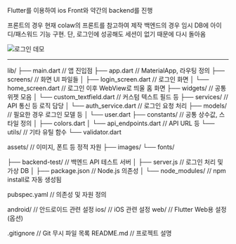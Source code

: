 Flutter를 이용하여 ios Front와 약간의 backend를 진행

프론트의 경우 현재 colaw의 프론트를 참고하여 제작
백엔드의 경우 임시 DB에 아이디/패스워드 기능 구현.
단, 로그인에 성공해도 세션이 없기 때문에 다시 돌아옴

![로그인 데모](assets/ios_colaw.gif)

---
lib/
├── main.dart                    // 앱 진입점
├── app.dart                     // MaterialApp, 라우팅 정의
├── screens/                     // 화면 UI 파일들
│   ├── login_screen.dart       // 로그인 화면
│   └── home_screen.dart        // 로그인 이후 WebView로 띄울 홈 화면
├── widgets/                     // 공통 위젯 모음
│   └── custom_textfield.dart   // 커스텀 텍스트 필드 등
├── services/                    // API 통신 등 로직 담당
│   └── auth_service.dart       // 로그인 요청 처리
├── models/                      // 필요한 경우 로그인 모델 등
│   └── user.dart
├── constants/                   // 공통 상수값, 스타일 정의
│   ├── colors.dart
│   └── api_endpoints.dart      // API URL 등
└── utils/                       // 기타 유틸 함수
    └── validator.dart

assets/                          // 이미지, 폰트 등 정적 자원
├── images/
└── fonts/

├── backend-test/               // 백엔드 API 테스트 서버
│   ├── server.js               // 로그인 처리 및 가상 DB
│   ├── package.json            // Node.js 의존성
│   └── node_modules/           // npm install로 자동 생성됨

pubspec.yaml                    // 의존성 및 자원 정의

android/                        // 안드로이드 관련 설정
ios/                            // iOS 관련 설정
web/                            // Flutter Web용 설정 (옵션)

.gitignore                      // Git 무시 파일 목록
README.md                      // 프로젝트 설명
